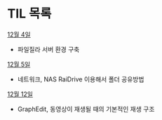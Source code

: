# TIL 목록

[12월 4일](https://github.com/juwalove7/TIL/blob/main/2023%EB%85%84/12%EC%9B%94/12%EC%9B%94%204%EC%9D%BC.md)

- 파일질라 서버 환경 구축

[12월 5일](https://github.com/juwalove7/TIL/blob/main/2023%EB%85%84/12%EC%9B%94/12%EC%9B%94%205%EC%9D%BC.md)

- 네트워크, NAS RaiDrive 이용해서 폴더 공유방법

[12월 12일](https://github.com/juwalove7/TIL/blob/main/2023%EB%85%84/12%EC%9B%94/12%EC%9B%94%2012%EC%9D%BC.md)

- GraphEdit, 동영상이 재생될 때의 기본적인 재생 구조